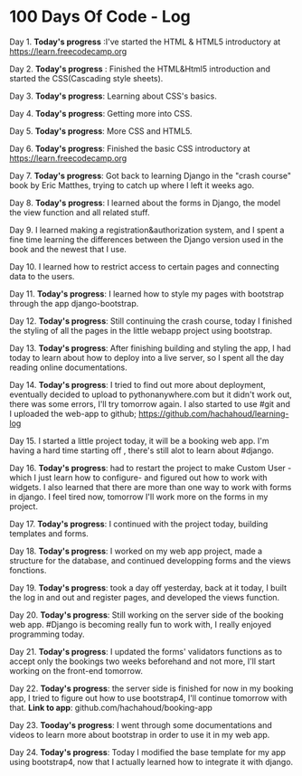 # 100 Days Of Code - Log
Day 1.
**Today's progress**  :I've started the HTML & HTML5 introductory at https://learn.freecodecamp.org

Day 2.
**Today's progress** : Finished the HTML&Html5 introduction and started the CSS(Cascading style sheets).

Day 3.
**Today's progress**: Learning about CSS's basics.

Day 4.
**Today's progress**: Getting more into CSS.

Day 5.
**Today's progress**: More CSS and HTML5.

Day 6.
**Today's progress**: Finished the basic CSS introductory at https://learn.freecodecamp.org

Day 7.
**Today's progress**: Got back to learning Django in the "crash course" book by Eric Matthes, trying to catch up where I left it weeks ago.

Day 8.
**Today's progress**: I learned about the forms in Django, the model the view function and all related stuff.

Day 9.
I learned making a registration&authorization system, and I spent a fine time learning the differences between the Django version used in the book and the newest that I use.

Day 10.
I learned how to restrict access to certain pages and connecting data to the users.

Day 11.
**Today's progress**: I learned how to style my pages with bootstrap through the app django-bootstrap.

Day 12.
**Today's progress**: Still continuing the crash course, today I finished the styling of all the pages in the little webapp project using bootstrap.

Day 13.
**Today's progress**: After finishing building and styling the app, I had today to learn about how to deploy into a live server, so I spent all the day reading online documentations.

Day 14.
**Today's progress**: I tried to find out more about deployment, eventually decided to upload to pythonanywhere.com but it didn't work out, there was some errors, I'll try tomorrow again.
I also started to use #git and I uploaded the web-app to github; https://github.com/hachahoud/learning-log 

Day 15.
I started a little project today, it will be a booking web app. I'm having a hard time starting off , there's still alot to learn about #django.

Day 16.
**Today's progress**: had to restart the project to make Custom User -which I just learn how to configure- and figured out how to work with widgets. I also learned that there are more than one way to work with forms in django. I feel tired now, tomorrow I'll work more on the forms in my project.

Day 17.
**Today's progress**: I continued with the project today, building templates and forms. 

Day 18.
**Today's progress**: I worked on my web app project, made a structure for the database, and continued developping forms and the views fonctions.

Day 19.
**Today's progress**: took a day off yesterday, back at it today, I built the log in and out and register pages, and developed the views function.

Day 20.
**Today's progress**: Still working on the server side of the booking web app. #Django is becoming really fun to work with, I really enjoyed programming today.

Day 21.
**Today's progress**: I updated the forms' validators functions as to accept only the bookings two weeks beforehand and not more, I'll start working on the front-end tomorrow.

Day 22.
**Today's progress**: the server side is finished for now in my booking app,  I tried to figure out how to use bootstrap4, I'll continue tomorrow with that.
**Link to app**: github.com/hachahoud/booking-app

Day 23.
**Tooday's progress**: I went through some documentations and videos to learn more about bootstrap in order to use it in my web app.

Day 24.
**Today's progress**: Today I modified the base template for my app using bootstrap4, now that I actually learned how to integrate it with django.

